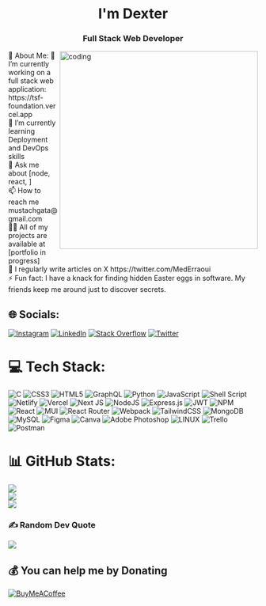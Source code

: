 <!-- <img alt='coding-banner' src='https://mir-s3-cdn-cf.behance.net/project_modules/max_1200/79731568097599.5b50bca477735.jpg'> --->
<h1 align="center">I'm Dexter</h1>
<h3 align="center">Full Stack Web Developer</h3>
<!-- <center> alx student </center> --->
 <img align="right" width="400"src="https://camo.githubusercontent.com/cae12fddd9d6982901d82580bdf321d81fb299141098ca1c2d4891870827bf17/68747470733a2f2f6d69726f2e6d656469756d2e636f6d2f6d61782f313336302f302a37513379765349765f7430696f4a2d5a2e676966" alt="coding" 

<hr>
<!--
<p align="left"> <img src="https://komarev.com/ghpvc/?username=oussa-err&label=Profile%20views&color=0e75b6 style=flat" alt="oussa-err" /> </p> -->
💫 About Me:
🔭 I’m currently working on a full stack web application: https://tsf-foundation.vercel.app <br>🌱 I’m currently learning Deployment and DevOps skills<br>💬 Ask me about [node, react, ]<br>📫 How to reach me mustachgata@gmail.com<br>👨‍💻 All of my projects are available at [portfolio in progress]<br>📝 I regularly write articles on X  https://twitter.com/MedErraoui<br>⚡ Fun fact:  I have a knack for finding hidden Easter eggs in software. My friends keep me around just to discover secrets.


## 🌐 Socials:
[![Instagram](https://img.shields.io/badge/Instagram-%23E4405F.svg?logo=Instagram&logoColor=white)](https://instagram.com/https://www.instagram.com/invites/contact/?i=1talu76ufsice&utm_content=ok1hsau) [![LinkedIn](https://img.shields.io/badge/LinkedIn-%230077B5.svg?logo=linkedin&logoColor=white)](https://linkedin.com/in/www.linkedin.com/in/oussama-erraoui) [![Stack Overflow](https://img.shields.io/badge/-Stackoverflow-FE7A16?logo=stack-overflow&logoColor=white)](https://stackoverflow.com/users/16952244) [![Twitter](https://img.shields.io/badge/Twitter-%231DA1F2.svg?logo=Twitter&logoColor=white)](https://twitter.com/https://twitter.com/MedErraoui) 

# 💻 Tech Stack:
![C](https://img.shields.io/badge/c-%2300599C.svg?style=for-the-badge&logo=c&logoColor=white) ![CSS3](https://img.shields.io/badge/css3-%231572B6.svg?style=for-the-badge&logo=css3&logoColor=white) ![HTML5](https://img.shields.io/badge/html5-%23E34F26.svg?style=for-the-badge&logo=html5&logoColor=white) ![GraphQL](https://img.shields.io/badge/-GraphQL-E10098?style=for-the-badge&logo=graphql&logoColor=white) ![Python](https://img.shields.io/badge/python-3670A0?style=for-the-badge&logo=python&logoColor=ffdd54) ![JavaScript](https://img.shields.io/badge/javascript-%23323330.svg?style=for-the-badge&logo=javascript&logoColor=%23F7DF1E) ![Shell Script](https://img.shields.io/badge/shell_script-%23121011.svg?style=for-the-badge&logo=gnu-bash&logoColor=white) ![Netlify](https://img.shields.io/badge/netlify-%23000000.svg?style=for-the-badge&logo=netlify&logoColor=#00C7B7) ![Vercel](https://img.shields.io/badge/vercel-%23000000.svg?style=for-the-badge&logo=vercel&logoColor=white) ![Next JS](https://img.shields.io/badge/Next-black?style=for-the-badge&logo=next.js&logoColor=white) ![NodeJS](https://img.shields.io/badge/node.js-6DA55F?style=for-the-badge&logo=node.js&logoColor=white) ![Express.js](https://img.shields.io/badge/express.js-%23404d59.svg?style=for-the-badge&logo=express&logoColor=%2361DAFB) ![JWT](https://img.shields.io/badge/JWT-black?style=for-the-badge&logo=JSON%20web%20tokens) ![NPM](https://img.shields.io/badge/NPM-%23000000.svg?style=for-the-badge&logo=npm&logoColor=white) ![React](https://img.shields.io/badge/react-%2320232a.svg?style=for-the-badge&logo=react&logoColor=%2361DAFB) ![MUI](https://img.shields.io/badge/MUI-%230081CB.svg?style=for-the-badge&logo=material-ui&logoColor=white) ![React Router](https://img.shields.io/badge/React_Router-CA4245?style=for-the-badge&logo=react-router&logoColor=white) ![Webpack](https://img.shields.io/badge/webpack-%238DD6F9.svg?style=for-the-badge&logo=webpack&logoColor=black) ![TailwindCSS](https://img.shields.io/badge/tailwindcss-%2338B2AC.svg?style=for-the-badge&logo=tailwind-css&logoColor=white) ![MongoDB](https://img.shields.io/badge/MongoDB-%234ea94b.svg?style=for-the-badge&logo=mongodb&logoColor=white) ![MySQL](https://img.shields.io/badge/mysql-%2300f.svg?style=for-the-badge&logo=mysql&logoColor=white) 	![Figma](https://img.shields.io/badge/figma-%23F24E1E.svg?style=for-the-badge&logo=figma&logoColor=white) ![Canva](https://img.shields.io/badge/Canva-%2300C4CC.svg?style=for-the-badge&logo=Canva&logoColor=white) ![Adobe Photoshop](https://img.shields.io/badge/adobephotoshop-%2331A8FF.svg?style=for-the-badge&logo=adobephotoshop&logoColor=white) ![LINUX](https://img.shields.io/badge/Linux-FCC624?style=for-the-badge&logo=linux&logoColor=black) ![Trello](https://img.shields.io/badge/Trello-%23026AA7.svg?style=for-the-badge&logo=Trello&logoColor=white) ![Postman](https://img.shields.io/badge/Postman-FF6C37?style=for-the-badge&logo=postman&logoColor=white)
# 📊 GitHub Stats:
![](https://github-readme-stats.vercel.app/api?username=Oussa-Err&theme=gotham&hide_border=true&include_all_commits=false&count_private=false)<br/>
![](https://github-readme-streak-stats.herokuapp.com/?user=Oussa-Err&theme=gotham&hide_border=true)<br/>
![](https://github-readme-stats.vercel.app/api/top-langs/?username=Oussa-Err&theme=gotham&hide_border=true&include_all_commits=false&count_private=false&layout=compact)

### ✍️ Random Dev Quote
![](https://quotes-github-readme.vercel.app/api?type=vetical&theme=gruvbox)

## 💰 You can help me by Donating
[![BuyMeACoffee](https://img.shields.io/badge/Buy%20Me%20a%20Coffee-ffdd00?style=for-the-badge&logo=buy-me-a-coffee&logoColor=black)](https://buymeacoffee.com/https://www.buymeacoffee.com/dexterlects) 

  
<!-- Proudly created with GPRM ( https://gprm.itsvg.in ) --->
